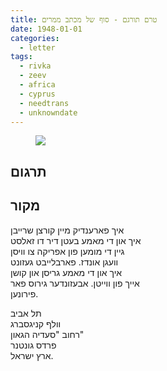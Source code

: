 ```yaml
---
title: טרם תורגם - סוף של מכתב ממרים
date: 1948-01-01
categories:
  - letter
tags:
  - rivka
  - zeev
  - africa
  - cyprus
  - needtrans
  - unknowndate
---
```


<figure class="half">
    <a  href="/pupko-papers/assets/images/1948-01-01-miriam-cyprus-unknown-date.jpg">
    <img src="/pupko-papers/assets/images/1948-01-01-miriam-cyprus-unknown-date.jpg"></a>
</figure>

## תרגום

## מקור

איך פארענדיק מיין קורצן שרייבן  
איך און די מאמע בעטן דיר דו זאלסט  
גיין די מומען פון אפריקה צו וויסן  
וועגן אונדז. פארבלייבט געזונט  
איך און די מאמע גריסן און קושן  
אייך פון ווייטן. אבעזונדער גירוס פאר  
פירונען.

תל אביב  
וולף קניגסברג  
רחוב "סעדיה הגאון"  
פרדס גונטנר  
ארץ ישראל.  
